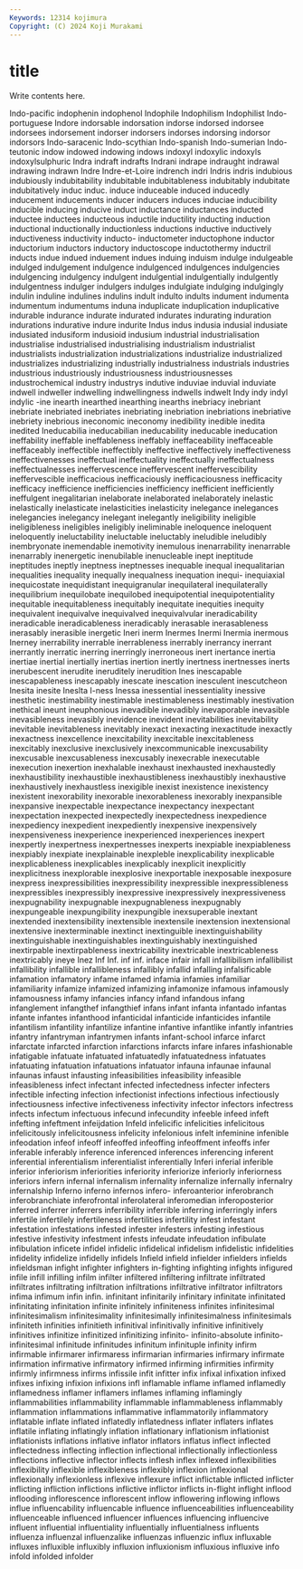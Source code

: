 ```yaml
---
Keywords: 12314 kojimura
Copyright: (C) 2024 Koji Murakami
---
```


# title

Write contents here.



Indo-pacific indophenin indophenol Indophile Indophilism Indophilist
Indo-portuguese Indore indorsable indorsation indorse indorsed indorsee indorsees indorsement indorser
indorsers indorses indorsing indorsor indorsors Indo-saracenic Indo-scythian Indo-spanish Indo-sumerian Indo-teutonic
indow indowed indowing indows indoxyl indoxylic indoxyls indoxylsulphuric Indra indraft
indrafts Indrani indrape indraught indrawal indrawing indrawn Indre Indre-et-Loire indrench
indri Indris indris indubious indubiously indubitability indubitable indubitableness indubitably indubitate
indubitatively induc induc. induce induceable induced inducedly inducement inducements inducer
inducers induces induciae inducibility inducible inducing inducive induct inductance inductances
inducted inductee inductees inducteous inductile inductility inducting induction inductional inductionally
inductionless inductions inductive inductively inductiveness inductivity inducto- inductometer inductophone inductor
inductorium inductors inductory inductoscope inductothermy inductril inducts indue indued induement
indues induing induism indulge indulgeable indulged indulgement indulgence indulgenced indulgences
indulgencies indulgencing indulgency indulgent indulgential indulgentially indulgently indulgentness indulger indulgers
indulges indulgiate indulging indulgingly indulin induline indulines indulins indult indulto
indults indument indumenta indumentum indumentums induna induplicate induplication induplicative indurable
indurance indurate indurated indurates indurating induration indurations indurative indure indurite
Indus indus indusia indusial indusiate indusiated indusiform indusioid indusium industrial
industrialisation industrialise industrialised industrialising industrialism industrialist industrialists industrialization industrializations industrialize
industrialized industrializes industrializing industrially industrialness industrials industries industrious industriously industriousness
industriousnesses industrochemical industry industrys indutive induviae induvial induviate indwell indweller
indwelling indwellingness indwells indwelt Indy indy indyl indylic -ine inearth
inearthed inearthing inearths inebriacy inebriant inebriate inebriated inebriates inebriating inebriation
inebriations inebriative inebriety inebrious ineconomic ineconomy inedibility inedible inedita inedited
Ineducabilia ineducabilian ineducability ineducable ineducation ineffability ineffable ineffableness ineffably ineffaceability
ineffaceable ineffaceably ineffectible ineffectibly ineffective ineffectively ineffectiveness ineffectivenesses ineffectual ineffectuality
ineffectually ineffectualness ineffectualnesses ineffervescence ineffervescent ineffervescibility ineffervescible inefficacious inefficaciously inefficaciousness
inefficacity inefficacy inefficience inefficiencies inefficiency inefficient inefficiently ineffulgent inegalitarian inelaborate
inelaborated inelaborately inelastic inelastically inelasticate inelasticities inelasticity inelegance inelegances inelegancies
inelegancy inelegant inelegantly ineligibility ineligible ineligibleness ineligibles ineligibly ineliminable ineloquence
ineloquent ineloquently ineluctability ineluctable ineluctably ineludible ineludibly inembryonate inemendable inemotivity
inemulous inenarrability inenarrable inenarrably inenergetic inenubilable inenucleable inept ineptitude ineptitudes
ineptly ineptness ineptnesses inequable inequal inequalitarian inequalities inequality inequally inequalness
inequation inequi- inequiaxial inequicostate inequidistant inequigranular inequilateral inequilaterally inequilibrium inequilobate
inequilobed inequipotential inequipotentiality inequitable inequitableness inequitably inequitate inequities inequity inequivalent
inequivalve inequivalved inequivalvular ineradicability ineradicable ineradicableness ineradicably inerasable inerasableness inerasably
inerasible inergetic Ineri inerm Inermes Inermi Inermia inermous Inerney inerrability
inerrable inerrableness inerrably inerrancy inerrant inerrantly inerratic inerring inerringly inerroneous
inert inertance inertia inertiae inertial inertially inertias inertion inertly inertness
inertnesses inerts inerubescent inerudite ineruditely inerudition Ines inescapable inescapableness inescapably
inescate inescation inesculent inescutcheon Inesita inesite Ineslta I-ness Inessa inessential
inessentiality inessive inesthetic inestimability inestimable inestimableness inestimably inestivation inethical ineunt
ineuphonious inevadible inevadibly inevaporable inevasible inevasibleness inevasibly inevidence inevident inevitabilities
inevitability inevitable inevitableness inevitably inexact inexacting inexactitude inexactly inexactness inexcellence
inexcitability inexcitable inexcitableness inexcitably inexclusive inexclusively inexcommunicable inexcusability inexcusable inexcusableness
inexcusably inexecrable inexecutable inexecution inexertion inexhalable inexhaust inexhausted inexhaustedly inexhaustibility
inexhaustible inexhaustibleness inexhaustibly inexhaustive inexhaustively inexhaustless inexigible inexist inexistence inexistency
inexistent inexorability inexorable inexorableness inexorably inexpansible inexpansive inexpectable inexpectance inexpectancy
inexpectant inexpectation inexpected inexpectedly inexpectedness inexpedience inexpediency inexpedient inexpediently inexpensive
inexpensively inexpensiveness inexperience inexperienced inexperiences inexpert inexpertly inexpertness inexpertnesses inexperts
inexpiable inexpiableness inexpiably inexpiate inexplainable inexpleble inexplicability inexplicable inexplicableness inexplicables
inexplicably inexplicit inexplicitly inexplicitness inexplorable inexplosive inexportable inexposable inexposure inexpress
inexpressibilities inexpressibility inexpressible inexpressibleness inexpressibles inexpressibly inexpressive inexpressively inexpressiveness inexpugnability
inexpugnable inexpugnableness inexpugnably inexpungeable inexpungibility inexpungible inexsuperable inextant inextended inextensibility
inextensible inextensile inextension inextensional inextensive inexterminable inextinct inextinguible inextinguishability inextinguishable
inextinguishables inextinguishably inextinguished inextirpable inextirpableness inextricability inextricable inextricableness inextricably ineye
Inez Inf Inf. inf inf. inface infair infall infallibilism infallibilist
infallibility infallible infallibleness infallibly infallid infalling infalsificable infamation infamatory infame
infamed infamia infamies infamiliar infamiliarity infamize infamized infamizing infamonize infamous
infamously infamousness infamy infancies infancy infand infandous infang infanglement infangthef
infangthief infans infant infanta infantado infantas infante infantes infanthood infanticidal
infanticide infanticides infantile infantilism infantility infantilize infantine infantive infantlike infantly
infantries infantry infantryman infantrymen infants infant-school infarce infarct infarctate infarcted
infarction infarctions infarcts infare infares infashionable infatigable infatuate infatuated infatuatedly
infatuatedness infatuates infatuating infatuation infatuations infatuator infauna infaunae infaunal infaunas
infaust infausting infeasibilities infeasibility infeasible infeasibleness infect infectant infected infectedness
infecter infecters infectible infecting infection infectionist infections infectious infectiously infectiousness
infective infectiveness infectivity infector infectors infectress infects infectum infectuous infecund
infecundity infeeble infeed infeft infefting infeftment infeijdation Infeld infelicific infelicities
infelicitous infelicitously infelicitousness infelicity infelonious infelt infeminine infenible infeodation infeof
infeoff infeoffed infeoffing infeoffment infeoffs infer inferable inferably inference inferenced
inferences inferencing inferent inferential inferentialism inferentialist inferentially Inferi inferial inferible
inferior inferiorism inferiorities inferiority inferiorize inferiorly inferiorness inferiors infern infernal
infernalism infernality infernalize infernally infernalry infernalship Inferno inferno infernos infero-
inferoanterior inferobranch inferobranchiate inferofrontal inferolateral inferomedian inferoposterior inferred inferrer inferrers
inferribility inferrible inferring inferringly infers infertile infertilely infertileness infertilities infertility
infest infestant infestation infestations infested infester infesters infesting infestious infestive
infestivity infestment infests infeudate infeudation infibulate infibulation inficete infidel infidelic
infidelical infidelism infidelistic infidelities infidelity infidelize infidelly infidels Infield infield
infielder infielders infields infieldsman infight infighter infighters in-fighting infighting infights
infigured infile infill infilling infilm infilter infiltered infiltering infiltrate infiltrated
infiltrates infiltrating infiltration infiltrations infiltrative infiltrator infiltrators infima infimum infin
infin. infinitant infinitarily infinitary infinitate infinitated infinitating infinitation infinite infinitely
infiniteness infinites infinitesimal infinitesimalism infinitesimality infinitesimally infinitesimalness infinitesimals infiniteth infinities
infinitieth infinitival infinitivally infinitive infinitively infinitives infinitize infinitized infinitizing infinito-
infinito-absolute infinito-infinitesimal infinitude infinitudes infinitum infinituple infinity infirm infirmable infirmarer
infirmaress infirmarian infirmaries infirmary infirmate infirmation infirmative infirmatory infirmed infirming
infirmities infirmity infirmly infirmness infirms infissile infit infitter infix infixal
infixation infixed infixes infixing infixion infixions infl inflamable inflame inflamed
inflamedly inflamedness inflamer inflamers inflames inflaming inflamingly inflammabilities inflammability inflammable
inflammableness inflammably inflammation inflammations inflammative inflammatorily inflammatory inflatable inflate inflated
inflatedly inflatedness inflater inflaters inflates inflatile inflating inflatingly inflation inflationary
inflationism inflationist inflationists inflations inflative inflator inflators inflatus inflect inflected
inflectedness inflecting inflection inflectional inflectionally inflectionless inflections inflective inflector inflects
inflesh inflex inflexed inflexibilities inflexibility inflexible inflexibleness inflexibly inflexion inflexional
inflexionally inflexionless inflexive inflexure inflict inflictable inflicted inflicter inflicting infliction
inflictions inflictive inflictor inflicts in-flight inflight inflood inflooding inflorescence inflorescent
inflow inflowering inflowing inflows influe influencability influencable influence influenceabilities influenceability
influenceable influenced influencer influences influencing influencive influent influential influentiality influentially
influentialness influents influenza influenzal influenzalike influenzas influenzic influx influxable influxes
influxible influxibly influxion influxionism influxious influxive info infold infolded infolder
